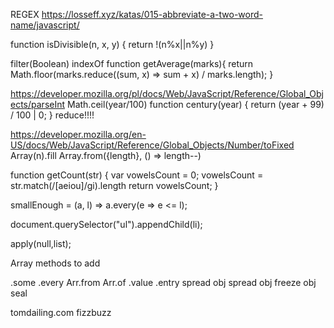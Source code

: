 REGEX https://losseff.xyz/katas/015-abbreviate-a-two-word-name/javascript/

function isDivisible(n, x, y) {
return !(n%x||n%y)
}

filter(Boolean)
indexOf
function getAverage(marks){
return Math.floor(marks.reduce((sum, x) => sum + x) / marks.length);
}

https://developer.mozilla.org/pl/docs/Web/JavaScript/Reference/Global_Objects/parseInt
Math.ceil(year/100)
function century(year) {
return (year + 99) / 100 | 0;
}
reduce!!!!

https://developer.mozilla.org/en-US/docs/Web/JavaScript/Reference/Global_Objects/Number/toFixed
Array(n).fill
Array.from({length}, () => length--)

function getCount(str) {
var vowelsCount = 0;
vowelsCount = str.match(/[aeiou]/gi).length
return vowelsCount;
}

smallEnough = (a, l) => a.every(e => e <= l);

document.querySelector("ul").appendChild(li);

apply(null,list);

Array methods to add

.some
.every
Arr.from
Arr.of
.value
.entry
spread
obj spread
obj freeze
obj seal

tomdailing.com fizzbuzz
